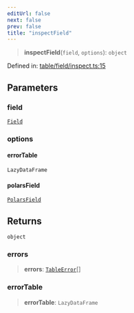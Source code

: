 ```yaml
---
editUrl: false
next: false
prev: false
title: "inspectField"
---
```


> **inspectField**(`field`, `options`): `object`

Defined in: [table/field/inspect.ts:15](https://github.com/datisthq/dpkit/blob/7a3ebb9422265a09d2e84e0952d10e0101139f80/table/field/inspect.ts#L15)

## Parameters

### field

[`Field`](/reference/dpkit/field/)

### options

#### errorTable

`LazyDataFrame`

#### polarsField

[`PolarsField`](/reference/_dpkit/table/polarsfield/)

## Returns

`object`

### errors

> **errors**: [`TableError`](/reference/_dpkit/table/tableerror/)[]

### errorTable

> **errorTable**: `LazyDataFrame`
